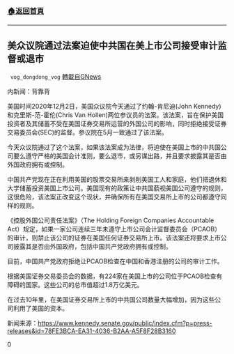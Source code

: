 ###  [:house:返回首頁](https://github.com/ourhimalayas/txt)
---

## 美众议院通过法案迫使中共国在美上市公司接受审计监督或退市
` vog_dongdong_vog` [轉載自GNews](https://gnews.org/zh-hans/611464/)

内新闻：背靠背

美国时间2020年12月2日，美国众议院今天通过了约翰-肯尼迪(John Kennedy)和克里斯-范-霍伦(Chris Van Hollen)两位参议员的法案。该法案，旨在保护美国投资者及其储蓄不受在美国证券交易所运营的外国公司的影响，同时拒绝接受证券交易委员会(SEC)的监督。参议院在5月一致通过了该法案。

今天众议院通过了这个法案，如果该法案成为法律，将迫使在美国上市的中共国公司要么遵守严格的美国会计准则，要么退市，或另谋出路，并且要求披露其是否由外国政府拥有或控制。

中国共产党现在正在利用美国的股票交易所来剥削美国工人和家庭，他们把退休和大学储蓄投资美国上市公司。美国现有的政策让中共国藐视美国公司遵守的规则，这很危险，该法案正改变这个现状，并确保所有在美国交易所上市的公司都遵守同样的规则。

《控股外国公司责任法案》（The Holding Foreign Companies Accountable Act）规定，如果一家公司连续三年未遵守上市公司会计监督委员会（PCAOB）的审计，则禁止该公司的证券在美国任何证券交易所上市。该法案还将要求上市公司披露其是否由外国政府，包括中国共产党政府拥有或控制。

目前，中国共产党政府拒绝让PCAOB检查在中国和香港注册的公司的审计工作。

根据美国证券交易委员会的数据，有224家在美国上市的公司位于PCAOB检查有障碍的国家。这些公司的总市值超过1.8万亿美元。

在过去10年里，在美国证券交易所上市的中共国公司数量大幅增加，因为这些公司利用了美国的资本。

新闻来源：https://www.kennedy.senate.gov/public/index.cfm?p=press-releases&id=78FE3BCA-EA31-4036-B2AA-A5F8F28B3160

0
